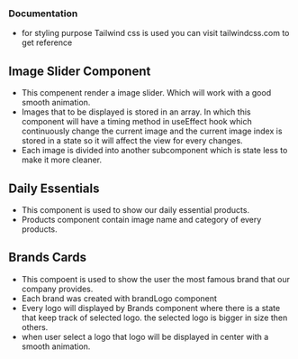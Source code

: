 ### Documentation

- for styling purpose Tailwind css is used you can visit tailwindcss.com to get reference

## Image Slider Component

- This compenent render a image slider. Which will work with a good smooth animation.
- Images that to be displayed is stored in an array. In which this component will have a timing method in useEffect hook which continuously change the current image and the current image index is stored in a state so it will affect the view for every changes.
- Each image is divided into another subcomponent which is state less to make it more cleaner.

## Daily Essentials

- This component is used to show our daily essential products.
- Products component contain image name and category of every products.

## Brands Cards

- This compoent is used to show the user the most famous brand that our company provides.
- Each brand was created with brandLogo component
- Every logo will displayed by Brands component where there is a state that keep track of selected logo. the selected logo is bigger in size then others.
- when user select a logo that logo will be displayed in center with a smooth animation.
